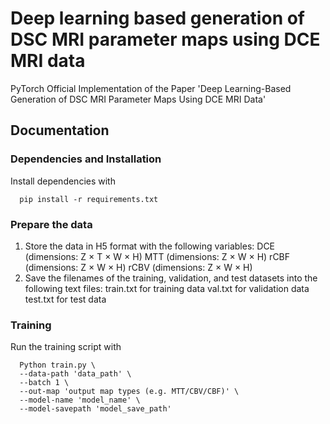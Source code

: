 # Deep learning based generation of DSC MRI parameter maps using DCE MRI data

PyTorch Official Implementation of the Paper 'Deep Learning-Based Generation of DSC MRI Parameter Maps Using DCE MRI Data'

## Documentation
### Dependencies and Installation
Install dependencies with
```shell
  pip install -r requirements.txt
```

### Prepare the data
1. Store the data in H5 format with the following variables:
DCE (dimensions: Z × T × W × H)
MTT (dimensions: Z × W × H)
rCBF (dimensions: Z × W × H)
rCBV (dimensions: Z × W × H)
2. Save the filenames of the training, validation, and test datasets into the following text files:
train.txt for training data
val.txt for validation data
test.txt for test data

### Training
Run the training script with
```shell
  Python train.py \
  --data-path 'data_path' \
  --batch 1 \
  --out-map 'output map types (e.g. MTT/CBV/CBF)' \
  --model-name 'model_name' \
  --model-savepath 'model_save_path'
```
